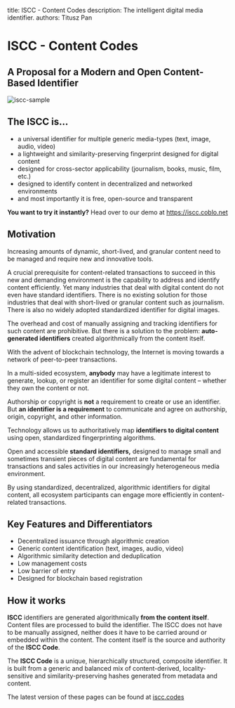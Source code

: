title: ISCC - Content Codes
description: The intelligent digital media identifier.
authors: Titusz Pan

# ISCC - Content Codes

## A Proposal for a Modern and Open Content-Based Identifier

![iscc-sample](images/iscc-algo-design2.svg)

## The ISCC is...

- a universal identifier for multiple generic media-types (text, image, audio, video)
- a lightweight and similarity-preserving fingerprint designed for digital content
- designed for cross-sector applicability (journalism, books, music, film, etc.)
- designed to identify content in decentralized and networked environments
- and most importantly it is free, open-source and transparent

**You want to try it instantly?** Head over to our demo at https://iscc.coblo.net

## Motivation

Increasing amounts of dynamic, short-lived, and granular content need to be managed and require new and innovative tools.

A crucial prerequisite for content-related transactions to succeed in this new and demanding environment is the capability to address and identify content efficiently. Yet many industries that deal with digital content do not even have standard identifiers. There is no existing solution for those industries that deal with short-lived or granular content such as journalism. There is also no widely adopted standardized identifier for digital images.

The overhead and cost of manually assigning and tracking identifiers for such content are prohibitive. But there is a solution to the problem: **auto-generated identifiers** created algorithmically from the content itself.

With the advent of blockchain technology, the Internet is moving towards a network of peer-to-peer transactions.

In a multi-sided ecosystem, **anybody** may have a legitimate interest to generate, lookup, or register an identifier for some digital content – whether they own the content or not.

Authorship or copyright is **not** a requirement to create or use an identifier. But **an identifier is a requirement** to communicate and agree on authorship, origin, copyright, and other information.

Technology allows us to authoritatively map **identifiers to digital content** using open, standardized fingerprinting algorithms.

Open and accessible **standard identifiers,** designed to manage small and sometimes transient pieces of digital content are fundamental for transactions and sales activities in our increasingly heterogeneous media environment.

By using standardized, decentralized, algorithmic identifiers for digital content, all ecosystem participants can engage more efficiently in content-related transactions.

## Key Features and Differentiators

- Decentralized issuance through algorithmic creation
- Generic content identification (text, images, audio, video)
- Algorithmic similarity detection and deduplication
- Low management costs
- Low barrier of entry
- Designed for blockchain based registration

## How it works

**ISCC** identifiers are generated algorithmically **from the content itself**. Content files are processed to build the identifier. The ISCC does not have to be manually assigned, neither does it have to be carried around or embedded within the content. The content itself is the source and authority of the **ISCC Code**.

The **ISCC Code** is a unique, hierarchically structured, composite identifier. It is built from a generic and balanced mix of content-derived, locality-sensitive and similarity-preserving hashes generated from metadata and content.

The latest version of these pages can be found at [iscc.codes](http://iscc.codes)

